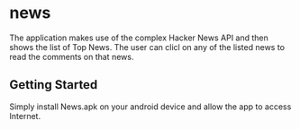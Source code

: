 # news

The application makes use of the complex Hacker News API and then shows the list of Top News. The user can clicl on any of the listed news to read the comments on that news.

## Getting Started

Simply install News.apk on your android device and allow the app to access Internet.
